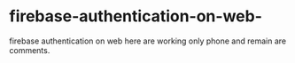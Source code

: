 # firebase-authentication-on-web-
firebase authentication on web here are working only phone and remain are comments.
